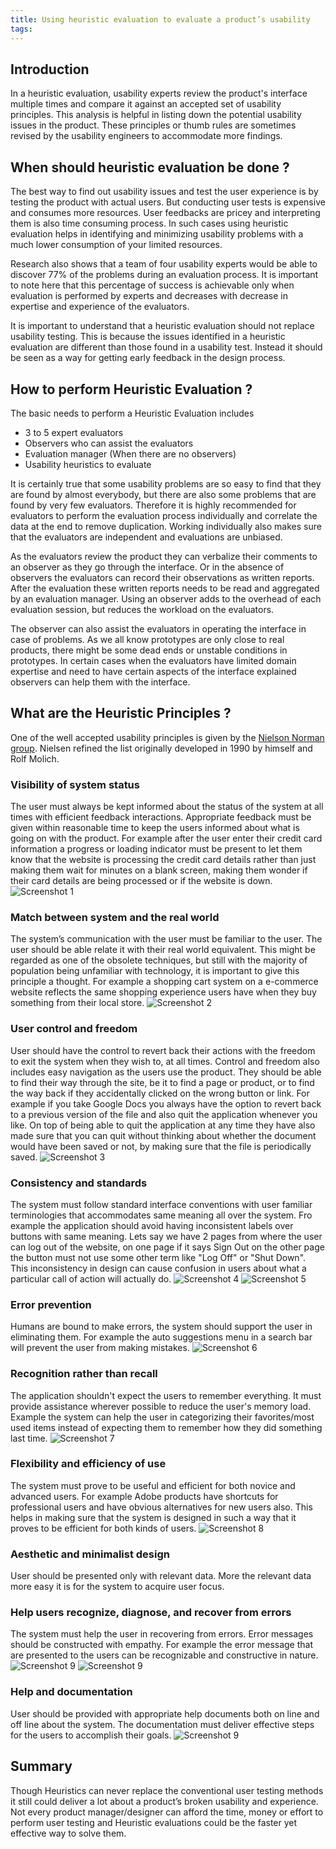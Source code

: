 ```yaml
---
title: Using heuristic evaluation to evaluate a product’s usability
tags:
---
```

## Introduction
In a heuristic evaluation, usability experts review the product's interface multiple times and compare it against an accepted set of usability principles. This analysis is helpful in listing down the potential usability issues in the product. These principles or thumb rules are sometimes revised by the usability engineers to accommodate more findings.

## When should heuristic evaluation be done ?
The best way to find out usability issues and test the user experience is by testing the product with actual users. But conducting user tests is expensive and consumes more resources. User feedbacks are pricey and interpreting them is also time consuming process. In such cases using heuristic evaluation helps in identifying and minimizing usability problems with a much lower consumption of your limited resources.

Research also shows that a team of four usability experts would be able to discover 77% of the problems during an evaluation process. It is important to note here that this percentage of success is achievable only when evaluation is performed by experts and decreases with decrease in expertise and experience of the evaluators.

It is important to understand that a heuristic evaluation should not replace usability testing. This is because the issues identified in a heuristic evaluation are different than those found in a usability test. Instead it should be seen as a way for getting early feedback in the design process.

## How to perform Heuristic Evaluation ?
The basic needs to perform a Heuristic Evaluation includes
- 3 to 5 expert evaluators
- Observers who can assist the evaluators
- Evaluation manager (When there are no observers)
- Usability heuristics to evaluate

It is certainly true that some usability problems are so easy to find that they are found by almost everybody, but there are also some problems that are found by very few evaluators. Therefore it is highly recommended for evaluators to perform the evaluation process individually and correlate the data at the end to remove duplication. Working individually also makes sure that the evaluators are independent and evaluations are unbiased.

As the evaluators review the product they can verbalize their comments to an observer as they go through the interface. Or in the absence of observers the evaluators can record their observations as written reports. After the evaluation these written reports needs to be read and aggregated by an evaluation manager. Using an observer adds to the overhead of each evaluation session, but reduces the workload on the evaluators.

The observer can also assist the evaluators in operating the interface in case of problems. As we all know prototypes are only close to real products, there might be some dead ends or unstable conditions in prototypes. In certain cases when the evaluators have limited domain expertise and need to have certain aspects of the interface explained observers can help them with the interface.

## What are the Heuristic Principles ?
One of the well accepted usability principles is given by the [Nielson Norman group](https://www.nngroup.com/articles/ten-usability-heuristics/). Nielsen refined the list originally developed in 1990 by himself and Rolf Molich.

### Visibility of system status
The user must always be kept informed about the status of the system at all times with efficient feedback interactions. Appropriate feedback must be given within reasonable time to keep the users informed about what is going on with the product. For example after the user enter their credit card information a progress or loading indicator must be present to let them know that the website is processing the credit card details rather than just making them wait for minutes on a blank screen, making them wonder if their card details are being processed or if the website is down.
![Screenshot 1](/img/heuristic-evaluation/feedback.png)

### Match between system and the real world
The system’s communication with the user must be familiar to the user. The user should be able relate it with their real world equivalent. This might be regarded as one of the obsolete techniques, but still with the majority of population being unfamiliar with technology, it is important to give this principle a thought. For example a shopping cart system on a e-commerce website reflects the same shopping experience users have when they buy something from their local store.
![Screenshot 2](/img/heuristic-evaluation/real-life.png)

### User control and freedom
User should have the control to revert back their actions with the freedom to exit the system when they wish to, at all times. Control and freedom also includes easy navigation as the users use the product. They should be able to find their way through the site, be it to find a page or product, or to find the way back if they accidentally clicked on the wrong button or link. For example if you take Google Docs you always have the option to revert back to a previous version of the file and also quit the application whenever you like. On top of being able to quit the application at any time they have also made sure that you can quit without thinking about whether the document would have been saved or not, by making sure that the file is periodically saved.
![Screenshot 3](/img/heuristic-evaluation/revert.png)

### Consistency and standards
The system must follow standard interface conventions with user familiar terminologies that accommodates same meaning all over the system.
Fro example the application should avoid having inconsistent labels over buttons with same meaning. Lets say we have 2 pages from where the user can log out of the website, on one page if it says Sign Out on the other page the button must not use some other term like "Log Off" or "Shut Down". This inconsistency in design can cause confusion in users about what a particular call of action will actually do.
![Screenshot 4](/img/heuristic-evaluation/products.png)
![Screenshot 5](/img/heuristic-evaluation/cart.png)

### Error prevention
Humans are bound to make errors, the system should support the user in eliminating them. For example the auto suggestions menu in a search bar will prevent the user from making mistakes.
![Screenshot 6](/img/heuristic-evaluation/error-prevention.png)

### Recognition rather than recall
The application shouldn't expect the users to remember everything. It must provide assistance wherever possible to reduce the user's memory load. Example the system can help the user in categorizing their favorites/most used items instead of expecting them to remember how they did something last time.
![Screenshot 7](/img/heuristic-evaluation/recognition.png)

### Flexibility and efficiency of use
The system must prove to be useful and efficient for both novice and advanced users. For example Adobe products have shortcuts for professional users and have obvious alternatives for new users also. This helps in making sure that the system is designed in such a way that it proves to be efficient for both kinds of users.
![Screenshot 8](/img/heuristic-evaluation/novice.png)

### Aesthetic and minimalist design
User should be presented only with relevant data. More the relevant data more easy it is for the system to acquire user focus.

### Help users recognize, diagnose, and recover from errors
The system must help the user in recovering from errors. Error messages should be constructed with empathy. For example the error message that are presented to the users can be recognizable and constructive in nature.
![Screenshot 9](/img/heuristic-evaluation/bad-error.png)
![Screenshot 9](/img/heuristic-evaluation/friendly-error.png)

### Help and documentation
User should be provided with appropriate help documents both on line and off line about the system. The documentation must deliver effective steps for the users to accomplish their goals.
![Screenshot 9](/img/heuristic-evaluation/documentation.png)

## Summary
Though Heuristics can never replace the conventional user testing methods it still could deliver a lot about a product’s broken usability and experience. Not every product manager/designer can afford the time, money or effort to perform user testing and Heuristic evaluations could be the faster yet effective way to solve them.